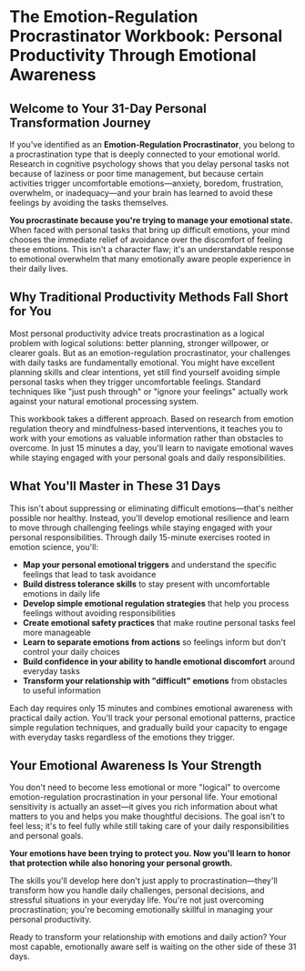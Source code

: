 # The Emotion-Regulation Procrastinator Workbook: Personal Productivity Through Emotional Awareness

## Welcome to Your 31-Day Personal Transformation Journey

If you've identified as an **Emotion-Regulation Procrastinator**, you belong to a procrastination type that is deeply connected to your emotional world. Research in cognitive psychology shows that you delay personal tasks not because of laziness or poor time management, but because certain activities trigger uncomfortable emotions—anxiety, boredom, frustration, overwhelm, or inadequacy—and your brain has learned to avoid these feelings by avoiding the tasks themselves.

**You procrastinate because you're trying to manage your emotional state.** When faced with personal tasks that bring up difficult emotions, your mind chooses the immediate relief of avoidance over the discomfort of feeling these emotions. This isn't a character flaw; it's an understandable response to emotional overwhelm that many emotionally aware people experience in their daily lives.

## Why Traditional Productivity Methods Fall Short for You

Most personal productivity advice treats procrastination as a logical problem with logical solutions: better planning, stronger willpower, or clearer goals. But as an emotion-regulation procrastinator, your challenges with daily tasks are fundamentally emotional. You might have excellent planning skills and clear intentions, yet still find yourself avoiding simple personal tasks when they trigger uncomfortable feelings. Standard techniques like "just push through" or "ignore your feelings" actually work against your natural emotional processing system.

This workbook takes a different approach. Based on research from emotion regulation theory and mindfulness-based interventions, it teaches you to work with your emotions as valuable information rather than obstacles to overcome. In just 15 minutes a day, you'll learn to navigate emotional waves while staying engaged with your personal goals and daily responsibilities.

## What You'll Master in These 31 Days

This isn't about suppressing or eliminating difficult emotions—that's neither possible nor healthy. Instead, you'll develop emotional resilience and learn to move through challenging feelings while staying engaged with your personal responsibilities. Through daily 15-minute exercises rooted in emotion science, you'll:

- **Map your personal emotional triggers** and understand the specific feelings that lead to task avoidance
- **Build distress tolerance skills** to stay present with uncomfortable emotions in daily life
- **Develop simple emotional regulation strategies** that help you process feelings without avoiding responsibilities
- **Create emotional safety practices** that make routine personal tasks feel more manageable
- **Learn to separate emotions from actions** so feelings inform but don't control your daily choices
- **Build confidence in your ability to handle emotional discomfort** around everyday tasks
- **Transform your relationship with "difficult" emotions** from obstacles to useful information

Each day requires only 15 minutes and combines emotional awareness with practical daily action. You'll track your personal emotional patterns, practice simple regulation techniques, and gradually build your capacity to engage with everyday tasks regardless of the emotions they trigger.

## Your Emotional Awareness Is Your Strength

You don't need to become less emotional or more "logical" to overcome emotion-regulation procrastination in your personal life. Your emotional sensitivity is actually an asset—it gives you rich information about what matters to you and helps you make thoughtful decisions. The goal isn't to feel less; it's to feel fully while still taking care of your daily responsibilities and personal goals.

**Your emotions have been trying to protect you. Now you'll learn to honor that protection while also honoring your personal growth.**

The skills you'll develop here don't just apply to procrastination—they'll transform how you handle daily challenges, personal decisions, and stressful situations in your everyday life. You're not just overcoming procrastination; you're becoming emotionally skillful in managing your personal productivity.

Ready to transform your relationship with emotions and daily action? Your most capable, emotionally aware self is waiting on the other side of these 31 days.